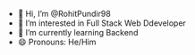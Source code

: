 - 👋 Hi, I’m @RohitPundir98
- 👀 I’m interested in Full Stack Web Ddeveloper
- 🌱 I’m currently learning Backend
- 😄 Pronouns: He/Him


<!---
RohitPundir98/RohitPundir98 is a ✨ special ✨ repository because its `README.md` (this file) appears on your GitHub profile.
You can click the Preview link to take a look at your changes.
--->
